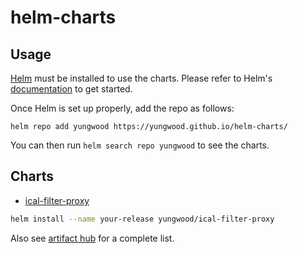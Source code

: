 # helm-charts

## Usage

[Helm](https://helm.sh) must be installed to use the charts.
Please refer to Helm's [documentation](https://helm.sh/docs/) to get started.

Once Helm is set up properly, add the repo as follows:

```console
helm repo add yungwood https://yungwood.github.io/helm-charts/
```

You can then run `helm search repo yungwood` to see the charts.

## Charts

- [ical-filter-proxy](https://github.com/yungwood/helm-charts/tree/master/charts/ical-filter-proxy)

```bash
helm install --name your-release yungwood/ical-filter-proxy
```

Also see [artifact hub](https://artifacthub.io/packages/search?repo=yungwood) for a complete list.
